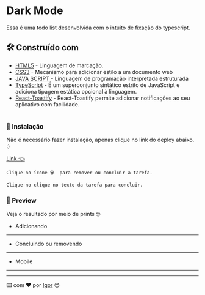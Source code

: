 # Dark Mode

Essa é uma todo list desenvolvida com o intuito de fixação do typescript.



## 🛠️ Construído com


* [HTML5](https://html.com/) - Linguagem de marcação.
* [CSS3](https://www.w3.org/Style/CSS/Overview.en.html) - Mecanismo para adicionar estilo a um documento web
* [JAVA SCRIPT](https://www.javascript.com/) - Linguagem de programação interpretada estruturada
* [TypeScript](https://icons.getbootstrap.com/#install) -  É um superconjunto sintático estrito de JavaScript e adiciona tipagem estática opcional à linguagem. 
* [React-Toastify](https://npm.io/package/react-toastify) -  React-Toastify permite adicionar notificações ao seu aplicativo com facilidade.
#

### 🔧 Instalação

Não é necessário fazer instalação, apenas clique no link do deploy abaixo. :)


[Link 👈 ](https://une-surprise.surge.sh/)


```
Clique no ícone 🗑️  para remover ou concluir a tarefa.
```
```
Clique no clique no texto da tarefa para concluir.
```
### 👀 Preview
Veja o resultado por meio de prints 🤓

* Adicionando 

---

* Concluindo ou removendo

---

* Mobile

---







---
⌨️ com ❤️ por [Igor](https://gist.github.com/0dayig0r) 😊
